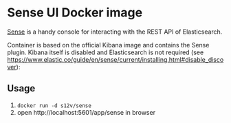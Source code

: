 # Sense UI Docker image

[Sense](https://www.elastic.co/guide/en/sense/current/index.html) is a handy console for interacting with the REST API of Elasticsearch.

Container is based on the official Kibana image and contains the Sense plugin. Kibana itself is disabled and Elasticsearch is not required (see https://www.elastic.co/guide/en/sense/current/installing.html#disable_discover):

## Usage

1. `docker run -d s12v/sense`
2. open http://localhost:5601/app/sense in browser
